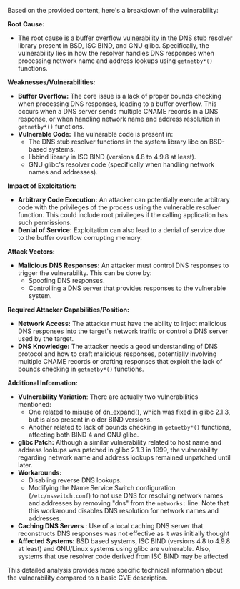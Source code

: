 Based on the provided content, here's a breakdown of the vulnerability:

**Root Cause:**

*   The root cause is a buffer overflow vulnerability in the DNS stub resolver library present in BSD, ISC BIND, and GNU glibc. Specifically, the vulnerability lies in how the resolver handles DNS responses when processing network name and address lookups using `getnetby*()` functions.

**Weaknesses/Vulnerabilities:**

*   **Buffer Overflow:** The core issue is a lack of proper bounds checking when processing DNS responses, leading to a buffer overflow. This occurs when a DNS server sends multiple CNAME records in a DNS response, or when handling network name and address resolution in `getnetby*()` functions.
*   **Vulnerable Code:** The vulnerable code is present in:
    *   The DNS stub resolver functions in the system library libc on BSD-based systems.
    *   libbind library in ISC BIND (versions 4.8 to 4.9.8 at least).
    *   GNU glibc's resolver code (specifically when handling network names and addresses).

**Impact of Exploitation:**

*   **Arbitrary Code Execution:** An attacker can potentially execute arbitrary code with the privileges of the process using the vulnerable resolver function. This could include root privileges if the calling application has such permissions.
*   **Denial of Service:** Exploitation can also lead to a denial of service due to the buffer overflow corrupting memory.

**Attack Vectors:**

*   **Malicious DNS Responses:** An attacker must control DNS responses to trigger the vulnerability. This can be done by:
    *   Spoofing DNS responses.
    *   Controlling a DNS server that provides responses to the vulnerable system.

**Required Attacker Capabilities/Position:**

*   **Network Access:** The attacker must have the ability to inject malicious DNS responses into the target's network traffic or control a DNS server used by the target.
*   **DNS Knowledge:** The attacker needs a good understanding of DNS protocol and how to craft malicious responses, potentially involving multiple CNAME records or crafting responses that exploit the lack of bounds checking in `getnetby*()` functions.

**Additional Information:**

*   **Vulnerability Variation**: There are actually two vulnerabilities mentioned:
    *   One related to misuse of dn_expand(), which was fixed in glibc 2.1.3, but is also present in older BIND versions.
    *   Another related to lack of bounds checking in `getnetby*()` functions, affecting both BIND 4 and GNU glibc.
*   **glibc Patch:** Although a similar vulnerability related to host name and address lookups was patched in glibc 2.1.3 in 1999, the vulnerability regarding network name and address lookups remained unpatched until later.
*   **Workarounds:**
    *   Disabling reverse DNS lookups.
    *   Modifying the Name Service Switch configuration (`/etc/nsswitch.conf`) to not use DNS for resolving network names and addresses by removing "dns" from the `networks:` line. Note that this workaround disables DNS resolution for network names and addresses.
*   **Caching DNS Servers** : Use of a local caching DNS server that reconstructs DNS responses was not effective as it was initially thought
*   **Affected Systems:** BSD based systems, ISC BIND (versions 4.8 to 4.9.8 at least) and GNU/Linux systems using glibc are vulnerable. Also, systems that use resolver code derived from ISC BIND may be affected

This detailed analysis provides more specific technical information about the vulnerability compared to a basic CVE description.
